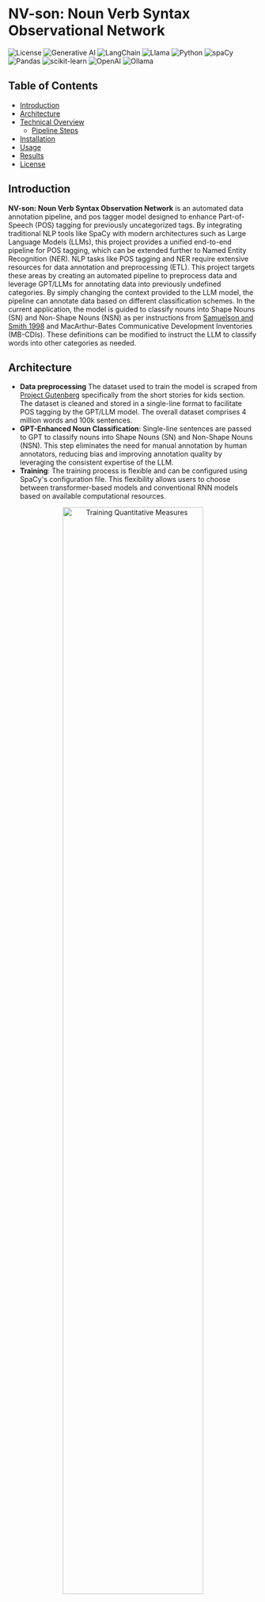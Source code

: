 # NV-son: Noun Verb Syntax Observational Network

![License](https://img.shields.io/badge/license-MIT-blue.svg)
![Generative AI](https://img.shields.io/badge/Generative%20AI-green)
![LangChain](https://img.shields.io/badge/LangChain-blue)
![Llama](https://img.shields.io/badge/Llama-grey)
![Python](https://img.shields.io/badge/Python-3670A0?logo=python&logoColor=ffdd54)
![spaCy](https://img.shields.io/badge/spaCy-000000?logo=spacy&logoColor=white)
![Pandas](https://img.shields.io/badge/Pandas-150458?logo=pandas&logoColor=white)
![scikit-learn](https://img.shields.io/badge/scikit--learn-F7931E?logo=scikit-learn&logoColor=white)
![OpenAI](https://img.shields.io/badge/OpenAI-343541?logo=OpenAI&logoColor=white)
![Ollama](https://img.shields.io/badge/Ollama-grey)



## Table of Contents

- [Introduction](#introduction)
- [Architecture](#architecture)
- [Technical Overview](#technical-overview)
  - [Pipeline Steps](#pipeline-steps)
- [Installation](#installation)
- [Usage](#usage)
- [Results](#results)
- [License](#license)

## Introduction

**NV-son: Noun Verb Syntax Observation Network** is an automated data annotation pipeline, and pos tagger model designed to enhance Part-of-Speech (POS) tagging for previously uncategorized tags. By integrating traditional NLP tools like SpaCy with modern architectures such as Large Language Models (LLMs), this project provides a unified end-to-end pipeline for POS tagging, which can be extended further to Named Entity Recognition (NER).
NLP tasks like POS tagging and NER require extensive resources for data annotation and preprocessing (ETL). This project targets these areas by creating an automated pipeline to preprocess data and leverage GPT/LLMs for annotating data into previously undefined categories. By simply changing the context provided to the LLM model, the pipeline can annotate data based on different classification schemes.
In the current application, the model is guided to classify nouns into Shape Nouns (SN) and Non-Shape Nouns (NSN) as per instructions from [Samuelson and Smith 1998](https://cogdev.sitehost.iu.edu/labwork/sam.pdf) and MacArthur-Bates Communicative Development Inventories (MB-CDIs). These definitions can be modified to instruct the LLM to classify words into other categories as needed.

## Architecture

- **Data preprocessing** The dataset used to train the model is scraped from [Project Gutenberg](https://www.gutenberg.org/) specifically from the short stories for kids section. The dataset is cleaned and stored in a single-line format to facilitate POS tagging by the GPT/LLM model. The overall dataset comprises 4 million words and 100k sentences.
- **GPT-Enhanced Noun Classification**:  Single-line sentences are passed to GPT to classify nouns into Shape Nouns (SN) and Non-Shape Nouns (NSN). This step eliminates the need for manual annotation by human annotators, reducing bias and improving annotation quality by leveraging the consistent expertise of the LLM.
- **Training**: The training process is flexible and can be configured using SpaCy's configuration file. This flexibility allows users to choose between transformer-based models and conventional RNN models based on available computational resources.


<div align="center">
  <img src="https://github.com/user-attachments/assets/7753bc34-f1e4-4b63-b709-810668f87df1" alt="Training Quantitative Measures" width="75%">
  <p><i>Training Data Preparation and Annotation Pipeline</i></p>
</div>

### Pipeline Steps

1. **ETL Pipeline (`etl_pipeline.py`)**
   - **Extraction**: Load raw text data.
   - **Transformation**:
     - Filter lines based on word count.
     - Replace specific words using a predefined dictionary.
     - Convert text to lowercase.
     - Split text into manageable documents.
   - **Loading**:
     - Perform initial POS tagging using SpaCy's transformer model.
     - Save POS-tagged data in both `.txt` and `.pickle` formats.
     - Remove existing POS tags and create dictionaries.
     - Split dictionaries based on sentence boundaries and key count constraints.
     - Save processed dictionaries for GPT tagging.

2. **GPT Noun Classifier (`gpt_noun_classifier.py`)**
   - **Loading Data**: Load split dictionaries from the ETL pipeline.
   - **Classification**:
     - Use GPT/LLMs to classify nouns into Shape Nouns (SN) and Non-Shape Nouns (NSN).
     - Leverage detailed prompts and context descriptions to guide the model.
   - **Saving Output**: Store GPT-generated classifications in both `.pickle` and `.txt` formats.

3. **Dataset Preparation (`dataset_preparation.py`)**
   - **Merging Tags**: Combine SpaCy's POS tags with GPT-generated classifications.
   - **Validation**:
     - Ensure all POS tags are valid per Penn Treebank standards.
     - Map or handle non-standard and invalid tags.
   - **Dataset Creation**:
     - Convert merged data into SpaCy `Doc` objects.
     - Split the dataset into training and development sets.
     - Save the final datasets in SpaCy's `.spacy` binary format.
       
4. **Training**
   - **Flexible Training**: Leverage SpaCy's SOTA model training capabilities by choosing from varied model architecture like RoBERTa or single direction RNN. 


**Research Insights:**

Studies have demonstrated that GPT and similar LLMs can outperform human annotators in certain classification tasks due to their vast training data and ability to recognize intricate patterns. For instance, the [QLoRA](https://arxiv.org/abs/2305.14314) paper highlights how parameter-efficient fine-tuning methods enhance the performance of language models in specialized tasks, including data annotation and classification.

## Installation

1. **Clone the Repository**

   ```bash
   git clone git@github.com:Divyeshpratap/NVson.git

## Usage

1. **Run the ETL Pipeline**
This script handles data extraction, preprocessing, initial POS tagging, and dictionary creation.
    ```bash
    python etl_pipeline.py \
        --input_file_path data/raw_texts/stories.txt \
        --max_line_words 150 \
        --max_document_words 2500 \
        --output_pos_tagged_dir data/pos_tagged/ \
        --output_dict_dir data/dictionaries/ \
        --output_separated_dir data/separated/ \
        --min_keys_per_split 25 \
        --max_keys_per_split 70 \
        --log_dir logs/

2. **Run the GPT Noun Classifier**
This script leverages GPT/LLMs to classify nouns based on the processed data from the ETL pipeline.
      ```bash
      python noun_classifier.py \
          --start_book 1 \
          --end_book 3 \
          --input_dir data/separated/ \
          --output_dir data/gpt_tagged/ \
          --log_dir logs/

3. **Run the Dataset Preparation**
This script merges POS tags, validates them, and prepares the final dataset for model training.
    ```bash
    python dataset_preparation.py \
        --start_num 1 \
        --end_num 2 \
        --pos_input_dir data/pos_tagged/ \
        --pickle_input_dir data/gpt_tagged/ \
        --output_dir data/final_pos/ \
        --log_dir logs/

4. **Train using Spacy Tagger Model**

Once the final dataset is prepared, train the custom SpaCy POS tagger using the generated .spacy files.
    ```bash
    python -m spacy train config.cfg --output ./output --paths.train ./train.spacy --paths.dev ./dev.spacy --gpu-id 1


## Results

<div align="center">
  <img src="https://github.com/user-attachments/assets/2b8ece9e-3fb0-497b-98d5-2a2a41bdf5ae" alt="Training Quantitative Measures" width="50%">
  <p><i>Training Quantitative Measures</i></p>
</div>


<div align="center">
  <img src="https://github.com/user-attachments/assets/03e7b274-338a-4d99-bb72-9bb89ee892a4" alt="Sample Sentence Tag" width="75%">
  <p><i>Generated Shape Noun tags for a sentence</i></p>
</div>

In the above results SN represents Shape Noun where NSN represents Non-Shape Nouns. The classification of train, pen, and apple into shape nouns is accurate as shape nouns are nouns that are primarily identified by their ditinct shape. However painting is marked as Non-shape nouns which is accurate as they can have various shape, and also cheese is marked correctly as NSN because it is primarily a material noun, and also is deformable.

## Contact
For more information, contact [Divyesh Pratap Singh](https://www.linkedin.com/in/divyesh-pratap-singh/)

## License

This project is licensed under the [MIT License](LICENSE).
